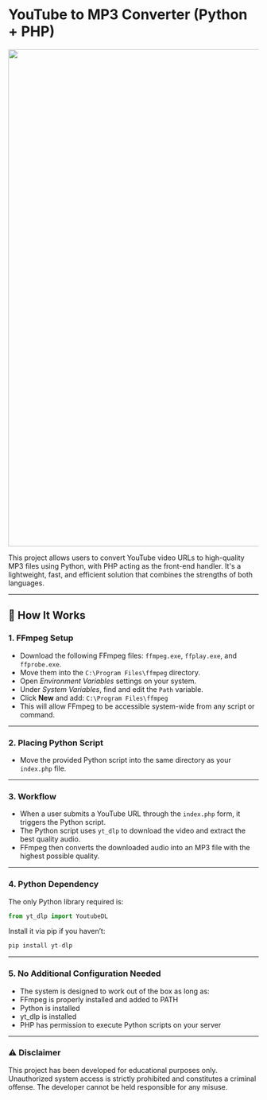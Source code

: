 # YouTube to MP3 Converter (Python + PHP)

<img src="https://i.imgur.com/S2J345p.png" width="1000px">

This project allows users to convert YouTube video URLs to high-quality MP3 files using Python, with PHP acting as the front-end handler. It's a lightweight, fast, and efficient solution that combines the strengths of both languages.

---

## 📌 How It Works

### 1. FFmpeg Setup

- Download the following FFmpeg files: `ffmpeg.exe`, `ffplay.exe`, and `ffprobe.exe`.
- Move them into the `C:\Program Files\ffmpeg` directory.
- Open *Environment Variables* settings on your system.
- Under *System Variables*, find and edit the `Path` variable.
- Click **New** and add:  `C:\Program Files\ffmpeg`
- This will allow FFmpeg to be accessible system-wide from any script or command.

---

### 2. Placing Python Script

- Move the provided Python script into the same directory as your `index.php` file.

---

### 3. Workflow

- When a user submits a YouTube URL through the `index.php` form, it triggers the Python script.
- The Python script uses `yt_dlp` to download the video and extract the best quality audio.
- FFmpeg then converts the downloaded audio into an MP3 file with the highest possible quality.

---

### 4. Python Dependency

The only Python library required is:
```python
from yt_dlp import YoutubeDL
```

Install it via pip if you haven’t:
```python
pip install yt-dlp
```

---

### 5. No Additional Configuration Needed

- The system is designed to work out of the box as long as:
- FFmpeg is properly installed and added to PATH
- Python is installed
- yt_dlp is installed
- PHP has permission to execute Python scripts on your server

---

### ⚠️ Disclaimer

This project has been developed for educational purposes only. Unauthorized system access is strictly prohibited and constitutes a criminal offense. The developer cannot be held responsible for any misuse.
